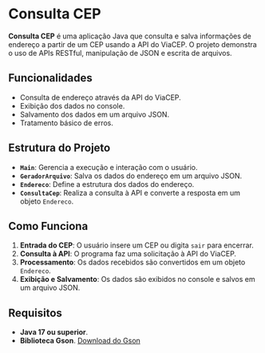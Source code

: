 # Consulta CEP

**Consulta CEP** é uma aplicação Java que consulta e salva informações de endereço a partir de um CEP usando a API do ViaCEP. O projeto demonstra o uso de APIs RESTful, manipulação de JSON e escrita de arquivos.

## Funcionalidades

- Consulta de endereço através da API do ViaCEP.
- Exibição dos dados no console.
- Salvamento dos dados em um arquivo JSON.
- Tratamento básico de erros.

## Estrutura do Projeto

- **`Main`**: Gerencia a execução e interação com o usuário.
- **`GeradorArquivo`**: Salva os dados do endereço em um arquivo JSON.
- **`Endereco`**: Define a estrutura dos dados do endereço.
- **`ConsultaCep`**: Realiza a consulta à API e converte a resposta em um objeto `Endereco`.

## Como Funciona

1. **Entrada do CEP**: O usuário insere um CEP ou digita `sair` para encerrar.
2. **Consulta à API**: O programa faz uma solicitação à API do ViaCEP.
3. **Processamento**: Os dados recebidos são convertidos em um objeto `Endereco`.
4. **Exibição e Salvamento**: Os dados são exibidos no console e salvos em um arquivo JSON.

## Requisitos

- **Java 17 ou superior**.
- **Biblioteca Gson**. [Download do Gson](https://mvnrepository.com/artifact/com.google.code.gson/gson)

